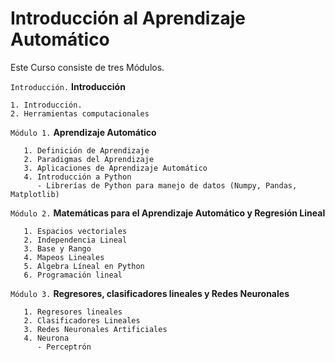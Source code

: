 # Introducción al Aprendizaje Automático

Este Curso consiste de tres Módulos. 

`Introducción.` **Introducción**

    1. Introducción. 
    2. Herramientas computacionales

`Módulo 1.` **Aprendizaje Automático**

       1. Definición de Aprendizaje
       2. Paradigmas del Aprendizaje
       3. Aplicaciones de Aprendizaje Automático
       4. Introducción a Python
          - Librerías de Python para manejo de datos (Numpy, Pandas, Matplotlib)
   
`Módulo 2.` **Matemáticas para el Aprendizaje Automático y Regresión Lineal**

       1. Espacios vectoriales
       2. Independencia Lineal
       3. Base y Rango
       4. Mapeos Lineales
       5. Algebra Líneal en Python
       6. Programación lineal
       
   
`Módulo 3.`  **Regresores, clasificadores lineales y Redes Neuronales**

       1. Regresores lineales
       2. Clasificadores Lineales
       3. Redes Neuronales Artificiales
       4. Neurona
          - Perceptrón
